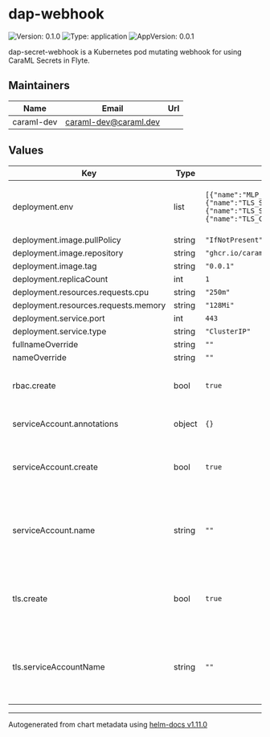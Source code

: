 # dap-webhook

![Version: 0.1.0](https://img.shields.io/badge/Version-0.1.0-informational?style=flat-square) ![Type: application](https://img.shields.io/badge/Type-application-informational?style=flat-square) ![AppVersion: 0.0.1](https://img.shields.io/badge/AppVersion-0.0.1-informational?style=flat-square)

dap-secret-webhook is a Kubernetes pod mutating webhook for using CaraML Secrets in Flyte.

## Maintainers

| Name | Email | Url |
| ---- | ------ | --- |
| caraml-dev | <caraml-dev@caraml.dev> |  |

## Values

| Key | Type | Default | Description |
|-----|------|---------|-------------|
| deployment.env | list | `[{"name":"MLP_API_HOST","value":"http://mlp.default.svc.cluster.local:8080"},{"name":"TLS_SERVER_CERT_FILE","value":"/etc/tls-certs/serverCert.pem"},{"name":"TLS_SERVER_KEY_FILE","value":"/etc/tls-certs/serverKey.pem"},{"name":"TLS_CA_CERT_FILE","value":"/etc/tls-certs/caCert.pem"}]` | The values for TLS assume secrets is created from the tls job |
| deployment.image.pullPolicy | string | `"IfNotPresent"` |  |
| deployment.image.repository | string | `"ghcr.io/caraml-dev/dap-secret-webhook"` |  |
| deployment.image.tag | string | `"0.0.1"` |  |
| deployment.replicaCount | int | `1` |  |
| deployment.resources.requests.cpu | string | `"250m"` |  |
| deployment.resources.requests.memory | string | `"128Mi"` |  |
| deployment.service.port | int | `443` |  |
| deployment.service.type | string | `"ClusterIP"` |  |
| fullnameOverride | string | `""` |  |
| nameOverride | string | `""` |  |
| rbac.create | bool | `true` | Specifies whether roles should be granted to  |
| serviceAccount.annotations | object | `{}` | Annotations to add to the service account |
| serviceAccount.create | bool | `true` | Specifies whether a service account should be created |
| serviceAccount.name | string | `""` | If create is false, existing service account name is required in the release namespace |
| tls.create | bool | `true` | This can be set as false and the corresponding certs mounted in deployment.env |
| tls.serviceAccountName | string | `""` | Service account is expected to be in the same namespace as the webhook and job |

----------------------------------------------
Autogenerated from chart metadata using [helm-docs v1.11.0](https://github.com/norwoodj/helm-docs/releases/v1.11.0)
